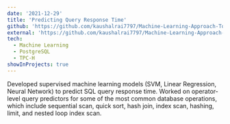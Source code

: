 ```yaml
---
date: '2021-12-29'
title: 'Predicting Query Response Time'
github: 'https://github.com/kaushalrai7797/Machine-Learning-Approach-Towards-Predicting-Query-Response-Time'
external: 'https://github.com/kaushalrai7797/Machine-Learning-Approach-Towards-Predicting-Query-Response-Time/blob/main/Report%20-%20Predicting%20Query%20Response%20Time%20Through%20Machine%20Learning%20Approaches.pdf'
tech:
  - Machine Learning
  - PostgreSQL
  - TPC-H
showInProjects: true
---
```


Developed supervised machine learning models (SVM, Linear Regression, Neural Network) to predict SQL query response time. Worked on operator-level query predictors for some of the most common database operations, which include sequential scan, quick sort, hash join, index scan, hashing, limit, and nested loop index scan.
